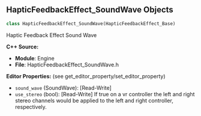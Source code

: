 ## HapticFeedbackEffect_SoundWave Objects

```python
class HapticFeedbackEffect_SoundWave(HapticFeedbackEffect_Base)
```

Haptic Feedback Effect Sound Wave

**C++ Source:**

- **Module**: Engine
- **File**: HapticFeedbackEffect_SoundWave.h

**Editor Properties:** (see get_editor_property/set_editor_property)

- ``sound_wave`` (SoundWave):  [Read-Write]
- ``use_stereo`` (bool):  [Read-Write] If true on a vr controller the left and right stereo channels would be applied to the left and right controller, respectively.

<a id="unreal.HLODInstancedStaticMeshComponent"></a>